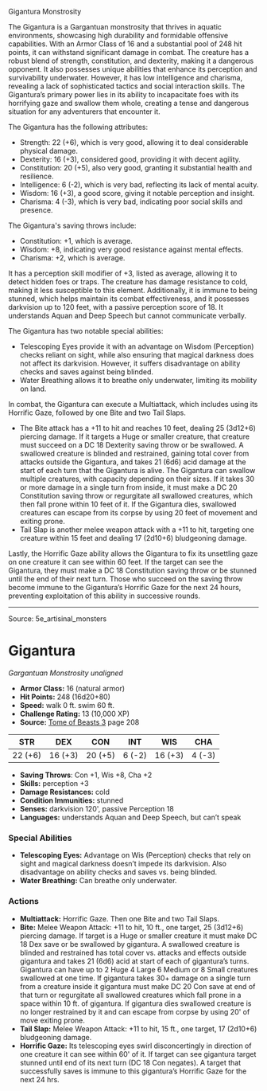 <MonsterName/>Gigantura</MonsterName>
<CreatureType/>Monstrosity</CreatureType>

<summary>The Gigantura is a Gargantuan monstrosity that thrives in aquatic environments, showcasing high durability and formidable offensive capabilities. With an Armor Class of 16 and a substantial pool of 248 hit points, it can withstand significant damage in combat. The creature has a robust blend of strength, constitution, and dexterity, making it a dangerous opponent. It also possesses unique abilities that enhance its perception and survivability underwater. However, it has low intelligence and charisma, revealing a lack of sophisticated tactics and social interaction skills. The Gigantura’s primary power lies in its ability to incapacitate foes with its horrifying gaze and swallow them whole, creating a tense and dangerous situation for any adventurers that encounter it.</summary>

<detail>

The Gigantura has the following attributes: 
- Strength: 22 (+6), which is very good, allowing it to deal considerable physical damage.
- Dexterity: 16 (+3), considered good, providing it with decent agility.
- Constitution: 20 (+5), also very good, granting it substantial health and resilience.
- Intelligence: 6 (-2), which is very bad, reflecting its lack of mental acuity.
- Wisdom: 16 (+3), a good score, giving it notable perception and insight.
- Charisma: 4 (-3), which is very bad, indicating poor social skills and presence.

The Gigantura's saving throws include:
- Constitution: +1, which is average.
- Wisdom: +8, indicating very good resistance against mental effects.
- Charisma: +2, which is average.

It has a perception skill modifier of +3, listed as average, allowing it to detect hidden foes or traps. The creature has damage resistance to cold, making it less susceptible to this element. Additionally, it is immune to being stunned, which helps maintain its combat effectiveness, and it possesses darkvision up to 120 feet, with a passive perception score of 18. It understands Aquan and Deep Speech but cannot communicate verbally.

The Gigantura has two notable special abilities:
- Telescoping Eyes provide it with an advantage on Wisdom (Perception) checks reliant on sight, while also ensuring that magical darkness does not affect its darkvision. However, it suffers disadvantage on ability checks and saves against being blinded.
- Water Breathing allows it to breathe only underwater, limiting its mobility on land.

In combat, the Gigantura can execute a Multiattack, which includes using its Horrific Gaze, followed by one Bite and two Tail Slaps. 
- The Bite attack has a +11 to hit and reaches 10 feet, dealing 25 (3d12+6) piercing damage. If it targets a Huge or smaller creature, that creature must succeed on a DC 18 Dexterity saving throw or be swallowed. A swallowed creature is blinded and restrained, gaining total cover from attacks outside the Gigantura, and takes 21 (6d6) acid damage at the start of each turn that the Gigantura is alive. The Gigantura can swallow multiple creatures, with capacity depending on their sizes. If it takes 30 or more damage in a single turn from inside, it must make a DC 20 Constitution saving throw or regurgitate all swallowed creatures, which then fall prone within 10 feet of it. If the Gigantura dies, swallowed creatures can escape from its corpse by using 20 feet of movement and exiting prone.
- Tail Slap is another melee weapon attack with a +11 to hit, targeting one creature within 15 feet and dealing 17 (2d10+6) bludgeoning damage.

Lastly, the Horrific Gaze ability allows the Gigantura to fix its unsettling gaze on one creature it can see within 60 feet. If the target can see the Gigantura, they must make a DC 18 Constitution saving throw or be stunned until the end of their next turn. Those who succeed on the saving throw become immune to the Gigantura’s Horrific Gaze for the next 24 hours, preventing exploitation of this ability in successive rounds.</detail>



---

Source: 5e_artisinal_monsters

# Gigantura

*Gargantuan* *Monstrosity* *unaligned*

- **Armor Class:** 16 (natural armor)
- **Hit Points:** 248 (16d20+80)
- **Speed:** walk 0 ft. swim 60 ft.
- **Challenge Rating:** 13 (10,000 XP)
- **Source:** [Tome of Beasts 3](https://koboldpress.com/kpstore/product/tome-of-beasts-3-for-5th-edition/) page 208

| STR | DEX | CON | INT | WIS | CHA |
| --- | --- | --- | --- | --- | --- |
| 22 (+6) | 16 (+3) | 20 (+5) | 6 (-2) | 16 (+3) | 4 (-3) |

- **Saving Throws**: Con +1, Wis +8, Cha +2
- **Skills:** perception +3
- **Damage Resistances:** cold
- **Condition Immunities:** stunned
- **Senses:** darkvision 120', passive Perception 18
- **Languages:** understands Aquan and Deep Speech, but can’t speak

### Special Abilities

- **Telescoping Eyes:** Advantage on Wis (Perception) checks that rely on sight and magical darkness doesn’t impede its darkvision. Also disadvantage on ability checks and saves vs. being blinded.
- **Water Breathing:** Can breathe only underwater.

### Actions

- **Multiattack:** Horrific Gaze. Then one Bite and two Tail Slaps.
- **Bite:** Melee Weapon Attack: +11 to hit, 10 ft., one target, 25 (3d12+6) piercing damage. If target is a Huge or smaller creature it must make DC 18 Dex save or be swallowed by gigantura. A swallowed creature is blinded and restrained has total cover vs. attacks and effects outside gigantura and takes 21 (6d6) acid at start of each of gigantura’s turns. Gigantura can have up to 2 Huge 4 Large 6 Medium or 8 Small creatures swallowed at one time. If gigantura takes 30+ damage on a single turn from a creature inside it gigantura must make DC 20 Con save at end of that turn or regurgitate all swallowed creatures which fall prone in a space within 10 ft. of gigantura. If gigantura dies swallowed creature is no longer restrained by it and can escape from corpse by using 20' of move exiting prone.
- **Tail Slap:** Melee Weapon Attack: +11 to hit, 15 ft., one target, 17 (2d10+6) bludgeoning damage.
- **Horrific Gaze:** Its telescoping eyes swirl disconcertingly in direction of one creature it can see within 60' of it. If target can see gigantura target stunned until end of its next turn (DC 18 Con negates). A target that successfully saves is immune to this gigantura’s Horrific Gaze for the next 24 hrs.




